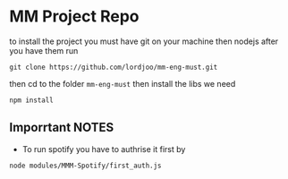 # MM Project Repo
to install the project you must have git on your machine 
then nodejs after you have them run 
```
git clone https://github.com/lordjoo/mm-eng-must.git
```
then cd to the folder ```mm-eng-must```
then install the libs we need 
```
npm install 
```

## Imporrtant NOTES 
* To run spotify you have to authrise it first by 
```
node modules/MMM-Spotify/first_auth.js
```
